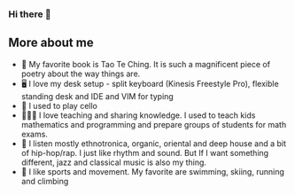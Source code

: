 ### Hi there 👋

## More about me
- 📘 My favorite book is Tao Te Ching. It is such a magnificent piece of poetry about the way things are.
- 🖥️ I love my desk setup - split keyboard (Kinesis Freestyle Pro), flexible standing desk and IDE and VIM for typing
- 🎻 I used to play cello
- 🧑‍🤝‍🧑 I love teaching and sharing knowledge. I used to teach kids mathematics and programming and prepare groups of students for math exams.
- 🎼 I listen mostly ethnotronica, organic, oriental and deep house and a bit of hip-hop/rap. I just like rhythm and sound. But If I want 
something different, jazz and classical music is also my thing.
- 👟 I like sports and movement. My favorite are swimming, skiing, running and climbing

<!--
**filipmacek/filipmacek** is a ✨ _special_ ✨ repository because its `README.md` (this file) appears on your GitHub profile.

Here are some ideas to get you started:

- 🔭 I’m currently working on ...
- 🌱 I’m currently learning ...
- 👯 I’m looking to collaborate on ...
- 🤔 I’m looking for help with ...
- 💬 Ask me about ...
- 📫 How to reach me: ...
- 😄 Pronouns: ...
- ⚡ Fun fact: ...
-->
